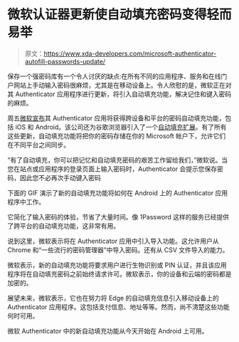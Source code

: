 # 微软认证器更新使自动填充密码变得轻而易举

> 原文：<https://www.xda-developers.com/microsoft-authenticator-autofill-passwords-update/>

保存一个强密码库有一个令人讨厌的缺点:在所有不同的应用程序、服务和在线门户网站上手动输入密码很麻烦，尤其是在移动设备上。令人欣慰的是，微软正在对其 Authenticator 应用程序进行更新，将引入自动填充功能，解决记住和键入密码的麻烦。

周五[微软宣布](https://blogs.windows.com/windowsexperience/2021/02/05/simplify-and-secure-your-life-with-microsofts-autofill-solution-for-passwords/)其 Authenticator 应用将获得跨设备和平台的密码自动填充功能，包括 iOS 和 Android。该公司还为谷歌浏览器引入了一个[自动填充扩展](https://chrome.google.com/webstore/detail/microsoft-autofill/fiedbfgcleddlbcmgdigjgdfcggjcion)。有了所有这些更新，自动填充功能将把你的密码存储在你的 Microsoft 帐户下，允许它们在不同平台之间同步。

“有了自动填充，你可以把记忆和自动填充密码的艰苦工作留给我们，”微软说。当您在站点或应用程序的登录页面上输入密码时，Authenticator 会提示您保存密码，因此您不必再次手动键入密码

下面的 GIF 演示了新的自动填充功能将如何在 Android 上的 Authenticator 应用程序中工作。

它简化了输入密码的体验，节省了大量时间。像 1Password 这样的服务已经提供了跨平台的自动填充功能，这非常有用。

说到这里，微软表示将在 Authenticator 应用中引入导入功能。这允许用户从 Chrome 和“一些流行的密码管理器”中导入密码。还有从 CSV 文件导入的能力。

微软表示，新的自动填充功能将要求用户进行生物识别或 PIN 认证，并且该应用程序将在自动填充密码之前始终请求许可。微软表示，你的设备和云端的密码都是加密的。

展望未来，微软表示，它也在努力将 Edge 的自动填充信息引入移动设备上的 Authenticator 应用程序。这包括支付信息、地址等等。然而，尚不清楚这些功能何时可用。

微软 Authenticator 中的新自动填充功能从今天开始在 Android 上可用。